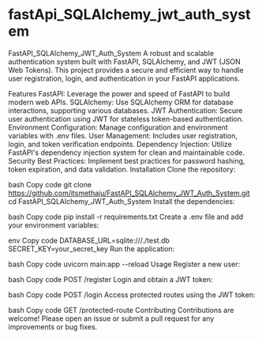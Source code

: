 # fastApi_SQLAlchemy_jwt_auth_system
FastAPI_SQLAlchemy_JWT_Auth_System A robust and scalable authentication system built with FastAPI, SQLAlchemy, and JWT (JSON Web Tokens). This project provides a secure and efficient way to handle user registration, login, and authentication in your FastAPI applications.

Features
FastAPI: Leverage the power and speed of FastAPI to build modern web APIs.
SQLAlchemy: Use SQLAlchemy ORM for database interactions, supporting various databases.
JWT Authentication: Secure user authentication using JWT for stateless token-based authentication.
Environment Configuration: Manage configuration and environment variables with .env files.
User Management: Includes user registration, login, and token verification endpoints.
Dependency Injection: Utilize FastAPI's dependency injection system for clean and maintainable code.
Security Best Practices: Implement best practices for password hashing, token expiration, and data validation.
Installation
Clone the repository:

bash
Copy code
git clone https://github.com/itsmethaju/FastAPI_SQLAlchemy_JWT_Auth_System.git
cd FastAPI_SQLAlchemy_JWT_Auth_System
Install the dependencies:

bash
Copy code
pip install -r requirements.txt
Create a .env file and add your environment variables:

env
Copy code
DATABASE_URL=sqlite:///./test.db
SECRET_KEY=your_secret_key
Run the application:

bash
Copy code
uvicorn main:app --reload
Usage
Register a new user:

bash
Copy code
POST /register
Login and obtain a JWT token:

bash
Copy code
POST /login
Access protected routes using the JWT token:

bash
Copy code
GET /protected-route
Contributing
Contributions are welcome! Please open an issue or submit a pull request for any improvements or bug fixes.

